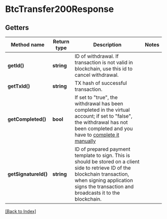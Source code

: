 # BtcTransfer200Response

## Getters

Method name | Return type | Description | Notes
------------ | ------------- | ------------- | -------------
**getId()** | **string** | ID of withdrawal. If transaction is not valid in blockchain, use this id to cancel withdrawal. |
**getTxId()** | **string** | TX hash of successful transaction. |
**getCompleted()** | **bool** | If set to "true", the withdrawal has been completed in the virtual account; if set to "false", the withdrawal has not been completed and you have to <a href="https://apidoc.tatum.io/tag/Withdrawal#operation/completeWithdrawal" target="_blank">complete it manually</a> |
**getSignatureId()** | **string** | ID of prepared payment template to sign. This is should be stored on a client side to retrieve ID of the blockchain transaction, when signing application signs the transaction and broadcasts it to the blockchain. |

[[Back to Index]](../index.md)
